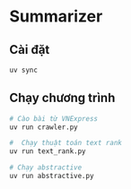 # Summarizer

## Cài đặt

```bash
uv sync
```

## Chạy chương trình

```bash
# Cào bài từ VNExpress
uv run crawler.py

#  Chạy thuật toán text rank
uv run text_rank.py

# Chạy abstractive
uv run abstractive.py
```
